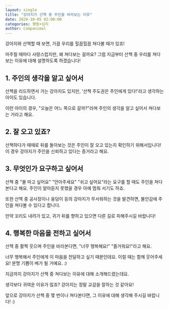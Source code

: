 ```yaml
---
layout: single
title: "강아지가 산책 중 주인을 바라보는 이유"
date: 2020-10-05 02:00:00
categories: 행동+심리
author: Companimal
---
```


강아지와 산책할 때 보면, 가끔 우리를 힐끔힐끔 쳐다볼 때가 있죠!

마주칠 때마다 사랑스럽지만, 왜 쳐다보는 걸까요? 그럼 지금부터 산책 중 우리를 쳐다보는 이유에 대해 설명하도록 하겠습니다!

## 1. 주인의 생각을 알고 싶어서

산책을 리드하면서 가는 강아지도 있지만, '산책 주도권은 주인에게 있다!'라고 생각하는 아이도 있습니다.

이런 아이의 경우, "오늘은 어느 쪽으로 갈까?"라며 주인의 생각을 알고 싶어서 쳐다보는 거라고 해요.

## 2. 잘 오고 있죠?

산책하다가 때때로 뒤를 돌아보는 것은 주인이 잘 오고 있는지 확인하기 위해서입니다! 이 경우 강아지가 주인을 신뢰하고 있다는 증거라고 해요.

## 3. 무엇인가 요구하고 싶어서

산책 중 "물 마고 싶어요" "안아주세요" "쉬고 싶어요"라는 요구를 할 때도 주인을 쳐다본다고 해요. 주인이 알아듣지 못했을 경우 아예 멈춰 서기도 하죠.

또한 산책 중 공사장이나 웅덩이 등의 강아지가 무서워하는 것을 발견하면, 불안감에 주인을 쳐다볼 수 있다고 합니다.

만약 꼬리도 내려가 있고, 귀가 뒤를 향하고 있으면 다른 길로 피해주시길 바랍니다!

## 4. 행복한 마음을 전하고 싶어서

산책 중 활짝 웃으며 주인을 바라본다면, "너무 행복해요!" "즐거워요!"라고 해요.

너무 행복해서 주인에게 이 마음을 전달하고 싶기 때문인데요. 이럴 때는 함께 웃어주세요! 분명 기쁨이 배가 될 거예요. :)

지금까지 강아지가 산책 중 쳐다보는 이유에 대해 소개해드렸는데요.

생각보다 귀여운 이유가 많죠? 강아지는 정말 교감을 잘하는 것 같아요!

앞으로 강아지가 산책 중 몇 번이나 쳐다본다면, 그 이유에 대해 생각해 주시길 바랍니다! :)
